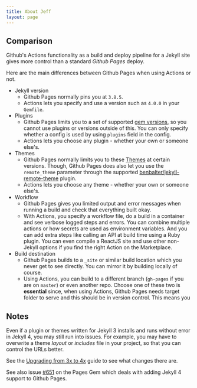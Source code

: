 ```yaml
---
title: About Jeff
layout: page
---
```


## Comparison

Github's Actions functionality as a build and deploy pipeline for a Jekyll site gives more control than a standard _Github Pages_ deploy.

Here are the main differences between Github Pages when using Actions or not.

- Jekyll version
    - Github Pages normally pins you at `3.8.5`.
    - Actions lets you specify and use a version such as `4.0.0` in your `Gemfile`.
- Plugins
    - Github Pages limits you to a set of supported [gem versions](https://pages.github.com/versions/), so you cannot use plugins or versions outside of this. You can only specify whether a config is used by using `plugins` field in the config.
    - Actions lets you choose any plugin - whether your own or someone else's.
- Themes
    - Github Pages normally limits you to these [Themes](https://pages.github.com/themes/) at certain versions. Though, Github Pages does also let you use the `remote_theme` parameter through the supported [benbalter/jekyll-remote-theme](https://github.com/benbalter/jekyll-remote-theme) plugin.
    - Actions lets you choose any theme  - whether your own or someone else's.
- Workflow
    - Github Pages gives you limited output and error messages when running a build and check that everything built okay.
    - With Actions, you specify a workflow file, do a build in a container and see verbose logged steps and errors. You can combine multiple actions or how secrets are used as environment variables. And you can add extra steps like calling an API at build time using a Ruby plugin. You can even compile a ReactJS site and use other non-Jekyll options if you find the right Action on the Marketplace.
- Build destination
    - Github Pages builds to a `_site` or similar build location which you never get to see directly. You can mirror it by building locally of course.
    - Using Actions, you can build to a different branch (`gh-pages` if you are on `master`) or even another repo. Choose one of these two is **essential** since, when using Actions, Github Pages needs target folder to serve and this should be in version control. This means you


## Notes

Even if a plugin or themes written for Jekyll 3 installs and runs without error in Jekyll 4, you may still run into issues. For example, you may have to overwrite a theme _layout_ or _includes_ file in your project, so that you can control the URLs better.

See the [Upgrading from 3x to 4x](https://jekyllrb.com/docs/upgrading/3-to-4/) guide to see what changes there are.

See also issue [#651](https://github.com/github/pages-gem/issues/651) on the Pages Gem which deals with adding Jekyll 4 support to Github Pages.
